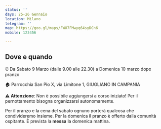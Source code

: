 ```yaml
---
status: ''
days: 25-26 Gennaio
location: Milano
telegram: ''
map: https://goo.gl/maps/FWU7FMwyq64syDCn6
mobile: 123456

---
```

## Dove e quando

⏰  Da Sabato 9 Marzo (dalle 9.00 alle 22.30) a Domenica 10 marzo dopo pranzo

🏠 Parrocchia San Pio X, via Limitone 1, GIUGLIANO IN CAMPANIA

⚠️ **Attenzione**: Non è possibile aggiungersi a corso iniziato! Per il pernottamento bisogna organizzarsi autonomamente.

Per il pranzo e la cena del sabato ognuno porterà qualcosa che condivideremo insieme.  Per la domenica il pranzo è offerto dalla comunità ospitante. È prevista la **messa** la domenica mattina.